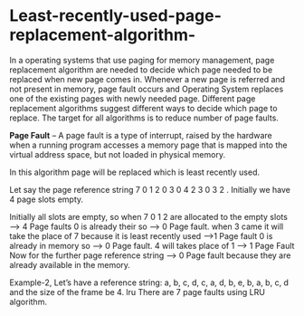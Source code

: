 # Least-recently-used-page-replacement-algorithm-

In a operating systems that use paging for memory management, page replacement algorithm are needed to decide which page needed to be replaced when new page comes in. Whenever a new page is referred and not present in memory, page fault occurs and Operating System replaces one of the existing pages with newly needed page. Different page replacement algorithms suggest different ways to decide which page to replace. The target for all algorithms is to reduce number of page faults.

**Page Fault** – A page fault is a type of interrupt, raised by the hardware when a running program accesses a memory page that is mapped into the virtual address space, but not loaded in physical memory.

In this algorithm page will be replaced which is least recently used.

Let say the page reference string 7 0 1 2 0 3 0 4 2 3 0 3 2 . Initially we have 4 page slots empty.

Initially all slots are empty, so when 7 0 1 2 are allocated to the empty slots —> 4 Page faults
0 is already their so —> 0 Page fault.
when 3 came it will take the place of 7 because it is least recently used —>1 Page fault
0 is already in memory so —> 0 Page fault.
4 will takes place of 1 —> 1 Page Fault
Now for the further page reference string —> 0 Page fault because they are already available in the memory.


Example-2, Let’s have a reference string: a, b, c, d, c, a, d, b, e, b, a, b, c, d and the size of the frame be 4.
lru
There are 7 page faults using LRU algorithm.
